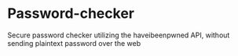 # Password-checker
Secure password checker utilizing the haveibeenpwned API, without sending plaintext password over the web
